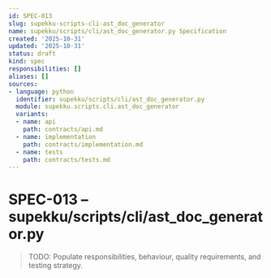 ```yaml
---
id: SPEC-013
slug: supekku-scripts-cli-ast_doc_generator
name: supekku/scripts/cli/ast_doc_generator.py Specification
created: '2025-10-31'
updated: '2025-10-31'
status: draft
kind: spec
responsibilities: []
aliases: []
sources:
- language: python
  identifier: supekku/scripts/cli/ast_doc_generator.py
  module: supekku.scripts.cli.ast_doc_generator
  variants:
  - name: api
    path: contracts/api.md
  - name: implementation
    path: contracts/implementation.md
  - name: tests
    path: contracts/tests.md
---
```


# SPEC-013 – supekku/scripts/cli/ast_doc_generator.py

> TODO: Populate responsibilities, behaviour, quality requirements, and testing strategy.

